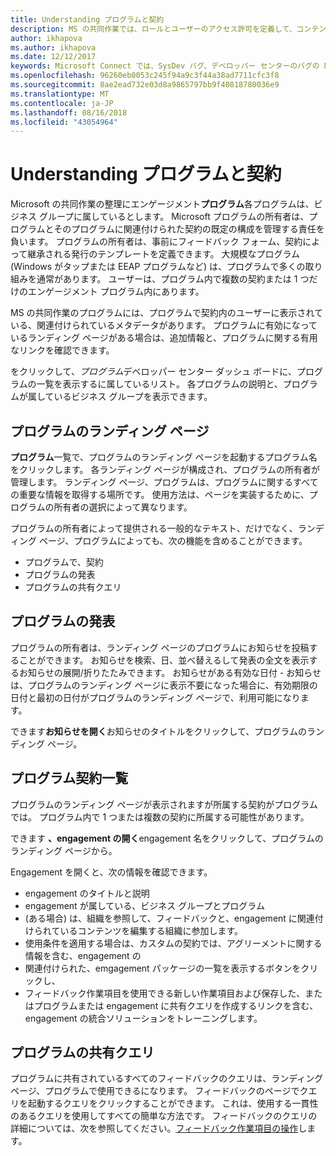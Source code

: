 ```yaml
---
title: Understanding プログラムと契約
description: MS の共同作業では、ロールとユーザーのアクセス許可を定義して、コンテンツとフィードバックを整理するプログラムとエンゲージメントを使用します。 各契約は、プログラムに属しています。
author: ikhapova
ms.author: ikhapova
ms.date: 12/12/2017
keywords: Microsoft Connect では、SysDev バグ、デベロッパー センターのバグの MS 共同作業を行うプログラム、プログラムおよび契約、ランディング ページ、セキュリティ、アクセス許可、プログラム
ms.openlocfilehash: 96260eb0053c245f94a9c3f44a38ad7711cfc3f8
ms.sourcegitcommit: 8ae2ead732e03d8a9865797bb9f40818780036e9
ms.translationtype: MT
ms.contentlocale: ja-JP
ms.lasthandoff: 08/16/2018
ms.locfileid: "43054964"
---
```

# <a name="understanding-programs-and-engagements"></a>Understanding プログラムと契約

Microsoft の共同作業の整理にエンゲージメント**プログラム**各プログラムは、ビジネス グループに属しているとします。  Microsoft プログラムの所有者は、プログラムとそのプログラムに関連付けられた契約の既定の構成を管理する責任を負います。  プログラムの所有者は、事前にフィードバック フォーム、契約によって継承される発行のテンプレートを定義できます。  大規模なプログラム (Windows がタップまたは EEAP プログラムなど) は、プログラムで多くの取り組みを通常があります。  ユーザーは、プログラム内で複数の契約または 1 つだけのエンゲージメント プログラム内にあります。

MS の共同作業のプログラムには、プログラムで契約内のユーザーに表示されている、関連付けられているメタデータがあります。  プログラムに有効になっているランディング ページがある場合は、追加情報と、プログラムに関する有用なリンクを確認できます。

をクリックして、*プログラム*デベロッパー センター ダッシュ ボードに、プログラムの一覧を表示するに属しているリスト。  各プログラムの説明と、プログラムが属しているビジネス グループを表示できます。

## <a name="program-landing-pages"></a>プログラムのランディング ページ

**プログラム**一覧で、プログラムのランディング ページを起動するプログラム名をクリックします。  各ランディング ページが構成され、プログラムの所有者が管理します。  ランディング ページ、プログラムは、プログラムに関するすべての重要な情報を取得する場所です。 使用方法は、ページを実装するために、プログラムの所有者の選択によって異なります。

プログラムの所有者によって提供される一般的なテキスト、だけでなく、ランディング ページ、プログラムによっても、次の機能を含めることができます。
- プログラムで、契約
- プログラムの発表
- プログラムの共有クエリ

## <a name="program-announcements"></a>プログラムの発表

プログラムの所有者は、ランディング ページのプログラムにお知らせを投稿することができます。  お知らせを検索、日、並べ替えるして発表の全文を表示するお知らせの展開/折りたたみできます。  お知らせがある有効な日付 - お知らせは、プログラムのランディング ページに表示不要になった場合に、有効期限の日付と最初の日付がプログラムのランディング ページで、利用可能になります。

できます**お知らせを開く**お知らせのタイトルをクリックして、プログラムのランディング ページ。 

## <a name="program-engagements-list"></a>プログラム契約一覧

プログラムのランディング ページが表示されますが所属する契約がプログラムでは。  プログラム内で 1 つまたは複数の契約に所属する可能性があります。

できます **、engagement の開く**engagement 名をクリックして、プログラムのランディング ページから。

Engagement を開くと、次の情報を確認できます。
- engagement のタイトルと説明
- engagement が属している、ビジネス グループとプログラム
- (ある場合) は、組織を参照して、フィードバックと、engagement に関連付けられているコンテンツを編集する組織に参加します。
- 使用条件を適用する場合は、カスタムの契約では、アグリーメントに関する情報を含む、engagement の
- 関連付けられた、emgagement パッケージの一覧を表示するボタンをクリックし、 
- フィードバック作業項目を使用できる新しい作業項目および保存した、またはプログラムまたは engagement に共有クエリを作成するリンクを含む、engagement の統合ソリューションをトレーニングします。

## <a name="program-shared-queries"></a>プログラムの共有クエリ

プログラムに共有されているすべてのフィードバックのクエリは、ランディング ページ、プログラムで使用できるになります。  フィードバックのページでクエリを起動するクエリをクリックすることができます。  これは、使用する一貫性のあるクエリを使用してすべての簡単な方法です。  フィードバックのクエリの詳細については、次を参照してください。[フィードバック作業項目の操作](feedback-items-search.md)します。
